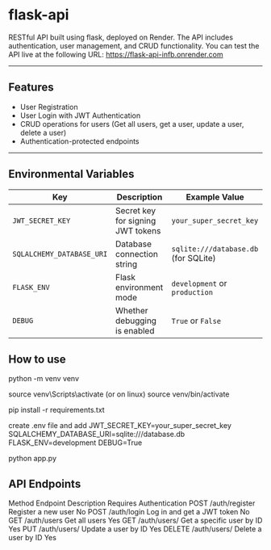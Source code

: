 # flask-api

RESTful API built using flask, deployed on Render.
The API includes authentication, user management, and CRUD functionality. You can test the API live at the following URL:
https://flask-api-infb.onrender.com

---

## Features
- User Registration
- User Login with JWT Authentication
- CRUD operations for users (Get all users, get a user, update a user, delete a user)
- Authentication-protected endpoints

---


## Environmental Variables

| **Key**                  | **Description**                     | **Example Value**                       |
|--------------------------|-------------------------------------|-----------------------------------------|
| `JWT_SECRET_KEY`         | Secret key for signing JWT tokens   | `your_super_secret_key`                 |
| `SQLALCHEMY_DATABASE_URI`| Database connection string          | `sqlite:///database.db` (for SQLite)    |
| `FLASK_ENV`              | Flask environment mode              | `development` or `production`           |
| `DEBUG`                  | Whether debugging is enabled        | `True` or `False`

## How to use

python -m venv venv

source venv\Scripts\activate (or on linux) source venv/bin/activate

pip install -r requirements.txt

create .env file and add
JWT_SECRET_KEY=your_super_secret_key
SQLALCHEMY_DATABASE_URI=sqlite:///database.db
FLASK_ENV=development
DEBUG=True

python app.py

## API Endpoints
Method	Endpoint	Description	Requires Authentication
POST	/auth/register	Register a new user	No
POST	/auth/login	Log in and get a JWT token	No
GET	/auth/users	Get all users	Yes
GET	/auth/users/<id>	Get a specific user by ID	Yes
PUT	/auth/users/<id>	Update a user by ID	Yes
DELETE	/auth/users/<id>	Delete a user by ID	Yes